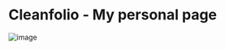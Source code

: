 # Cleanfolio - My personal page

![image](https://user-images.githubusercontent.com/16563257/142055674-3c8ac57a-7dc5-44b6-b9f5-d243132d8a88.png)
